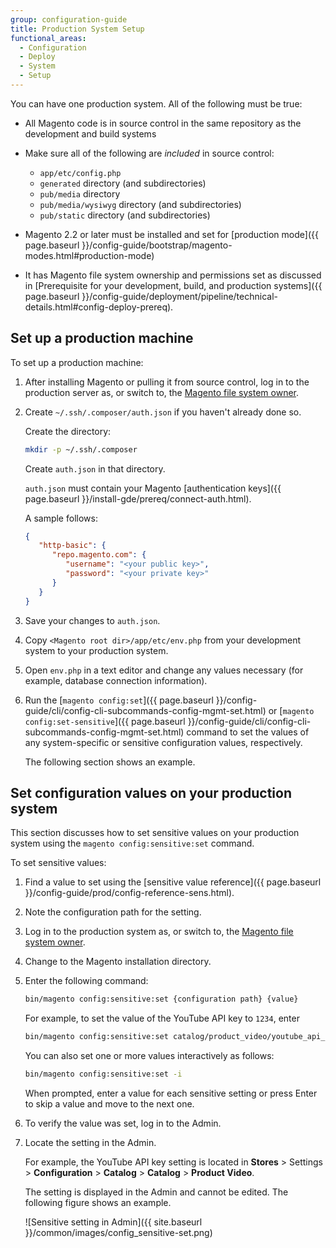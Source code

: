 ```yaml
---
group: configuration-guide
title: Production System Setup
functional_areas:
  - Configuration
  - Deploy
  - System
  - Setup
---
```


You can have one production system. All of the following must be true:

*  All Magento code is in source control in the same repository as the development and build systems
*  Make sure all of the following are _included_ in source control:

   *  `app/etc/config.php`
   *  `generated` directory (and subdirectories)
   *  `pub/media` directory
   *  `pub/media/wysiwyg` directory (and subdirectories)
   *  `pub/static` directory (and subdirectories)

*  Magento 2.2 or later must be installed and set for [production mode]({{ page.baseurl }}/config-guide/bootstrap/magento-modes.html#production-mode)
*  It has Magento file system ownership and permissions set as discussed in [Prerequisite for your development, build, and production systems]({{ page.baseurl }}/config-guide/deployment/pipeline/technical-details.html#config-deploy-prereq).

## Set up a production machine

To set up a production machine:

1. After installing Magento or pulling it from source control, log in to the production server as, or switch to, the [Magento file system owner](https://glossary.magento.com/magento-file-system-owner).
1. Create `~/.ssh/.composer/auth.json` if you haven't already done so.

   Create the directory:

   ```bash
   mkdir -p ~/.ssh/.composer
   ```

   Create `auth.json` in that directory.

   `auth.json` must contain your Magento [authentication keys]({{ page.baseurl }}/install-gde/prereq/connect-auth.html).

   A sample follows:

   ```json
   {
      "http-basic": {
         "repo.magento.com": {
            "username": "<your public key>",
            "password": "<your private key>"
         }
      }
   }
   ```

1. Save your changes to `auth.json`.
1. Copy `<Magento root dir>/app/etc/env.php` from your development system to your production system.
1. Open `env.php` in a text editor and change any values necessary (for example, database connection information).
1. Run the [`magento config:set`]({{ page.baseurl }}/config-guide/cli/config-cli-subcommands-config-mgmt-set.html) or [`magento config:set-sensitive`]({{ page.baseurl }}/config-guide/cli/config-cli-subcommands-config-mgmt-set.html) command to set the values of any system-specific or sensitive configuration values, respectively.

   The following section shows an example.

## Set configuration values on your production system

This section discusses how to set sensitive values on your production system using the `magento config:sensitive:set` command.

To set sensitive values:

1. Find a value to set using the [sensitive value reference]({{ page.baseurl }}/config-guide/prod/config-reference-sens.html).
1. Note the configuration path for the setting.
1. Log in to the production system as, or switch to, the [Magento file system owner](https://glossary.magento.com/magento-file-system-owner).
1. Change to the Magento installation directory.
1. Enter the following command:

   ```bash
   bin/magento config:sensitive:set {configuration path} {value}
   ```

   For example, to set the value of the YouTube API key to `1234`, enter

   ```bash
   bin/magento config:sensitive:set catalog/product_video/youtube_api_key 1234
   ```

   You can also set one or more values interactively as follows:

   ```bash
   bin/magento config:sensitive:set -i
   ```

   When prompted, enter a value for each sensitive setting or press Enter to skip a value and move to the next one.

1. To verify the value was set, log in to the Admin.
1. Locate the setting in the Admin.

   For example, the YouTube API key setting is located in **Stores** > Settings > **Configuration** > **Catalog** > **Catalog** > **Product Video**.

   The setting is displayed in the Admin and cannot be edited. The following figure shows an example.

   ![Sensitive setting in Admin]({{ site.baseurl }}/common/images/config_sensitive-set.png)
